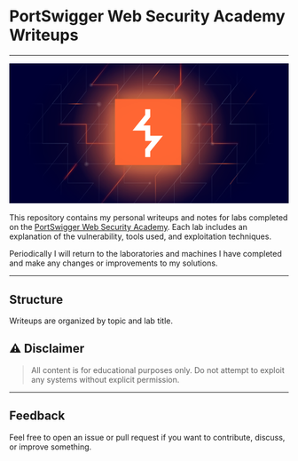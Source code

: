 

# PortSwigger Web Security Academy Writeups

---

<img src="./screenshots/portlogo.png" alt="Logo"/>

This repository contains my personal writeups and notes for labs completed on the [PortSwigger Web Security Academy](https://portswigger.net/web-security).
Each lab includes an explanation of the vulnerability, tools used, and exploitation techniques.

Periodically I will return to the laboratories and machines I have completed and make any changes or improvements to my solutions.

---

## Structure

Writeups are organized by topic and lab title.


## ⚠️  Disclaimer

> All content is for educational purposes only. Do not attempt to exploit any systems without explicit permission.

---

## Feedback

Feel free to open an issue or pull request if you want to contribute, discuss, or improve something.
